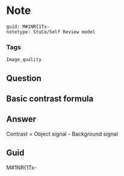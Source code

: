 # Note
```
guid: M#1NR{1Tx-
notetype: StuCo/Self Review model
```

### Tags
```
Image_quality
```

## Question
<h2>Basic contrast formula</h2>

## Answer
<section>
<p>Contrast = Object signal - Background signal</p>


</section>

## Guid
M#1NR{1Tx-

